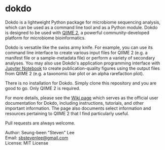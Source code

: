 # dokdo

Dokdo is a lightweight Python package for microbiome sequencing analysis, which can be used as a command line tool and as a Python module. Dokdo is designed to be used with [QIIME 2](https://qiime2.org/), a powerful community-developed platform for microbiome bioinformatics.

Dokdo is versatile like the swiss army knife. For example, you can use its command line interface to create various input files for QIIME 2 (e.g. a manifest file or a sample-metadata file) or perform a variety of secondary analyses. You may also use Dokdo's application programming interface with [Jupyter Notebook](https://jupyter.org/) to create publication-quality figures using the output files from QIIME 2 (e.g. a taxonomic bar plot or an alpha rarefaction plot).

There is no installation for Dokdo. Simply clone this repository and you are good to go. Only QIIME 2 is required.

For more details, please see the [Wiki page](https://github.com/sbslee/dokdo/wiki) which serves as the official user documentation for Dokdo, including instructions, tutorials, and other important information. The page also documents select information and resources pertaining to QIIME 2 that I find particularly useful.

Pull requests are always welcome.

Author: Seung-been "Steven" Lee<br/>
Email: sbstevenlee@gmail.com<br/>
License: MIT License